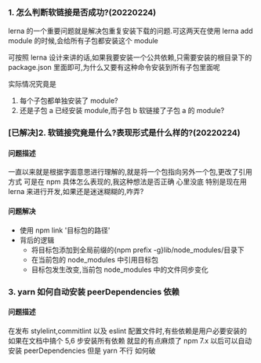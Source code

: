 ### 1. 怎么判断软链接是否成功?(20220224)

lerna 的一个重要问题就是解决包重复安装下载的问题.可这两天在使用 lerna add module 的时候,会给所有子包都安装这个 module

可按照 lerna 设计来讲的话,如果我要安装一个公共依赖,只需要安装的根目录下的 package.json 里面即可,为什么又要有这种命令安装到所有子包里面呢

实际情况究竟是

1. 每个子包都单独安装了 module?
2. 还是子包 a 已经安装 module,而子包 b 软链接了子包 a 的 module?

### [已解决]2. 软链接究竟是什么?表现形式是什么样的?(20220224)

#### 问题描述

一直以来就是根据字面意思进行理解的,就是将一个包指向另外一个包,更改了引用方式
可是在 npm 具体怎么表现的,我这种想法是否正确
心里没底
特别是现在用 lerna 来进行开发,如果还是迷迷糊糊的,咋弄?

#### 问题解决

- 使用 npm link '目标包的路径'
- 背后的逻辑
  - 将目标包添加到全局前缀的{npm prefix -g}lib/node_modules/目录下
  - 在当前包的 node_modules 中引用目标包
  - 目标包发生改变,当前包 node_modules 中的文件同步变化

### 3. yarn 如何自动安装 peerDependencies 依赖

#### 问题描述

在发布 stylelint,commitlint 以及 eslint 配置文件时,有些依赖是用户必要安装的
如果在文档中搞个 5,6 步安装所有依赖
就显的有点麻烦了
npm 7.x 以后可以自动安装 peerDependencies
但是 yarn 不行
如何破
